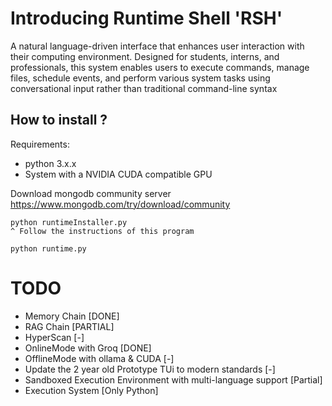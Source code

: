 # Introducing Runtime Shell 'RSH'

 A natural language-driven interface that enhances user interaction with their computing environment.
 Designed for students, interns, and professionals, this system enables users to execute commands, manage files, schedule events, and perform various
 system tasks using conversational input rather than traditional command-line syntax

## How to install ?
Requirements:
- python 3.x.x
- System with a NVIDIA CUDA compatible GPU

Download mongodb community server
https://www.mongodb.com/try/download/community

```
python runtimeInstaller.py
^ Follow the instructions of this program

python runtime.py
```

# TODO
- Memory Chain [DONE]
- RAG Chain [PARTIAL]
- HyperScan [-]
- OnlineMode with Groq [DONE]
- OfflineMode with ollama & CUDA [-]
- Update the 2 year old Prototype TUi to modern standards [-]
- Sandboxed Execution Environment with multi-language support [Partial]
- Execution System [Only Python]
